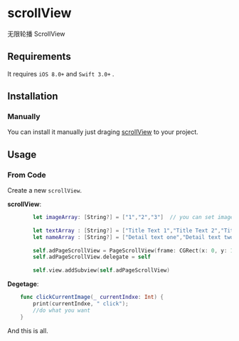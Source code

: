 # scrollView
无限轮播 ScrollView

## Requirements

It requires `iOS 8.0+`  and `Swift 3.0+` .


## Installation

### Manually

You can install it manually just draging [scrollView](https://github.com/Memory2014/scrollView) to your project. 

## Usage


### From Code

Create a new `scrollView`.

**scrollView**:
```swift
        let imageArray: [String?] = ["1","2","3"]  // you can set image url, then modify the function setScrollViewOfImage
        
        let textArray : [String?] = ["Title Text 1","Title Text 2","Title Text 3"]
        let nameArray : [String?] = ["Detail text one","Detail text two","Detail text three"]
        
        self.adPageScrollView = PageScrollView(frame: CGRect(x: 0, y: 100, width: self.view.frame.size.width, height: self.view.frame.size.width*3/5 + 40 ), imageArray: imageArray, textArray: textArray, nameArray: nameArray)
        self.adPageScrollView.delegate = self
        
        self.view.addSubview(self.adPageScrollView)
```

**Degetage**:
```swift
    func clickCurrentImage(_ currentIndxe: Int) {
        print(currentIndxe, " click"); 
        //do what you want 
    }

```
And this is all.
